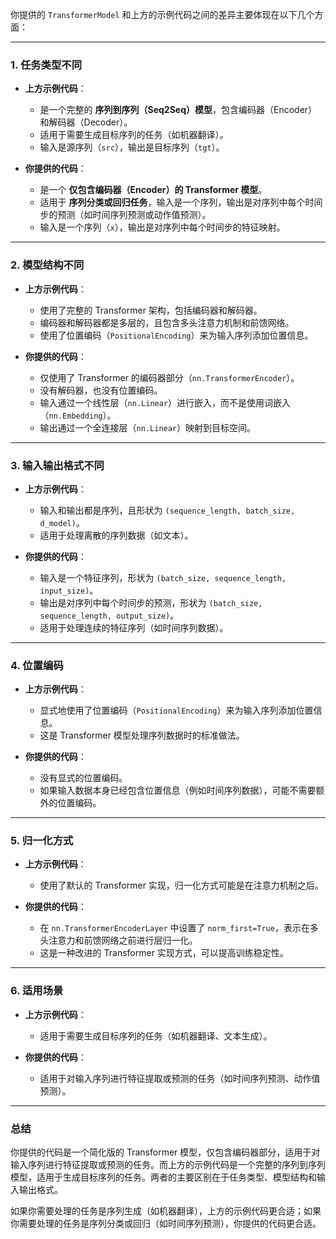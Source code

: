 你提供的 `TransformerModel` 和上方的示例代码之间的差异主要体现在以下几个方面：

---

### 1. **任务类型不同**

- **上方示例代码**：

  - 是一个完整的 **序列到序列（Seq2Seq）模型**，包含编码器（Encoder）和解码器（Decoder）。
  - 适用于需要生成目标序列的任务（如机器翻译）。
  - 输入是源序列（`src`），输出是目标序列（`tgt`）。

- **你提供的代码**：
  - 是一个 **仅包含编码器（Encoder）的 Transformer 模型**。
  - 适用于 **序列分类或回归任务**，输入是一个序列，输出是对序列中每个时间步的预测（如时间序列预测或动作值预测）。
  - 输入是一个序列（`x`），输出是对序列中每个时间步的特征映射。

---

### 2. **模型结构不同**

- **上方示例代码**：

  - 使用了完整的 Transformer 架构，包括编码器和解码器。
  - 编码器和解码器都是多层的，且包含多头注意力机制和前馈网络。
  - 使用了位置编码（`PositionalEncoding`）来为输入序列添加位置信息。

- **你提供的代码**：
  - 仅使用了 Transformer 的编码器部分（`nn.TransformerEncoder`）。
  - 没有解码器，也没有位置编码。
  - 输入通过一个线性层（`nn.Linear`）进行嵌入，而不是使用词嵌入（`nn.Embedding`）。
  - 输出通过一个全连接层（`nn.Linear`）映射到目标空间。

---

### 3. **输入输出格式不同**

- **上方示例代码**：

  - 输入和输出都是序列，且形状为 `(sequence_length, batch_size, d_model)`。
  - 适用于处理离散的序列数据（如文本）。

- **你提供的代码**：
  - 输入是一个特征序列，形状为 `(batch_size, sequence_length, input_size)`。
  - 输出是对序列中每个时间步的预测，形状为 `(batch_size, sequence_length, output_size)`。
  - 适用于处理连续的特征序列（如时间序列数据）。

---

### 4. **位置编码**

- **上方示例代码**：

  - 显式地使用了位置编码（`PositionalEncoding`）来为输入序列添加位置信息。
  - 这是 Transformer 模型处理序列数据时的标准做法。

- **你提供的代码**：
  - 没有显式的位置编码。
  - 如果输入数据本身已经包含位置信息（例如时间序列数据），可能不需要额外的位置编码。

---

### 5. **归一化方式**

- **上方示例代码**：

  - 使用了默认的 Transformer 实现，归一化方式可能是在注意力机制之后。

- **你提供的代码**：
  - 在 `nn.TransformerEncoderLayer` 中设置了 `norm_first=True`，表示在多头注意力和前馈网络之前进行层归一化。
  - 这是一种改进的 Transformer 实现方式，可以提高训练稳定性。

---

### 6. **适用场景**

- **上方示例代码**：

  - 适用于需要生成目标序列的任务（如机器翻译、文本生成）。

- **你提供的代码**：
  - 适用于对输入序列进行特征提取或预测的任务（如时间序列预测、动作值预测）。

---

### 总结

你提供的代码是一个简化版的 Transformer 模型，仅包含编码器部分，适用于对输入序列进行特征提取或预测的任务。而上方的示例代码是一个完整的序列到序列模型，适用于生成目标序列的任务。两者的主要区别在于任务类型、模型结构和输入输出格式。

如果你需要处理的任务是序列生成（如机器翻译），上方的示例代码更合适；如果你需要处理的任务是序列分类或回归（如时间序列预测），你提供的代码更合适。
